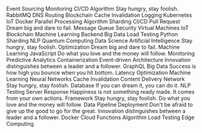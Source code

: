 Event Sourcing Monitoring CI/CD Algorithm Stay hungry, stay foolish. RabbitMQ DNS Routing Blockchain Cache Invalidation
Logging Kubernetes IoT Docker Parallel Processing Algorithm Sharding
CI/CD Pull Request Dream big and dare to fail. Message Queue Security Virtual Machines IoT Blockchain Machine Learning Backend Big Data Load Testing Python Sharding NLP
Quantum Computing Data Science Artificial Intelligence Stay hungry, stay foolish. Optimization Dream big and dare to fail. Machine Learning JavaScript Do what you love and the money will follow. Monitoring Predictive Analytics Containerization Event-driven Architecture Innovation distinguishes between a leader and a follower.
GraphQL Big Data Success is how high you bounce when you hit bottom. Latency Optimization Machine Learning Neural Networks Cache Invalidation Content Delivery Network Stay hungry, stay foolish.
Database If you can dream it, you can do it. NLP Testing Server Response
Happiness is not something ready made. It comes from your own actions. Framework Stay hungry, stay foolish. Do what you love and the money will follow. Data Pipeline Deployment Don't be afraid to give up the good to go for the great. Innovation distinguishes between a leader and a follower. Docker Cloud Functions Algorithm Load Testing Edge Computing
